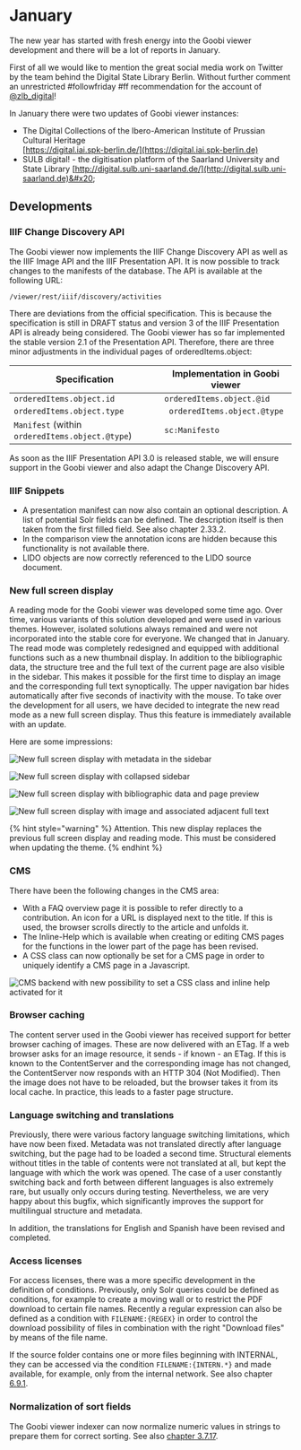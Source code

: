 # January

The new year has started with fresh energy into the Goobi viewer development and there will be a lot of reports in January.&#x20;

First of all we would like to mention the great social media work on Twitter by the team behind the Digital State Library Berlin. Without further comment an unrestricted #followfriday #ff recommendation for the account of [@zlb\_digital](https://twitter.com/zlb\_digital)!&#x20;

In January there were two updates of Goobi viewer instances:&#x20;

* The Digital Collections of the Ibero-American Institute of Prussian Cultural Heritage\
  [https://digital.iai.spk-berlin.de/](https://digital.iai.spk-berlin.de)
* SULB digital! - the digitisation platform of the Saarland University and State Library [http://digital.sulb.uni-saarland.de/](http://digital.sulb.uni-saarland.de)&#x20;

## Developments

### IIIF Change Discovery API&#x20;

The Goobi viewer now implements the IIIF Change Discovery API as well as the IIIF Image API and the IIIF Presentation API. It is now possible to track changes to the manifests of the database. The API is available at the following URL:&#x20;

```
/viewer/rest/iiif/discovery/activities 
```

There are deviations from the official specification. This is because the specification is still in DRAFT status and version 3 of the IIIF Presentation API is already being considered. The Goobi viewer has so far implemented the stable version 2.1 of the Presentation API. Therefore, there are three minor adjustments in the individual pages of orderedItems.object:&#x20;

| Specification                                   | Implementation in Goobi viewer |
| ----------------------------------------------- | ------------------------------ |
| `orderedItems.object.id`                        | `orderedItems.object.@id`      |
| `orderedItems.object.type`                      | ` orderedItems.object.@type`   |
| `Manifest` (within `orderedItems.object.@type`) | `sc:Manifesto`                 |

As soon as the IIIF Presentation API 3.0 is released stable, we will ensure support in the Goobi viewer and also adapt the Change Discovery API.&#x20;

### IIIF Snippets&#x20;

* A presentation manifest can now also contain an optional description. A list of potential Solr fields can be defined. The description itself is then taken from the first filled field. See also chapter 2.33.2.&#x20;
* In the comparison view the annotation icons are hidden because this functionality is not available there.&#x20;
* LIDO objects are now correctly referenced to the LIDO source document.&#x20;

### New full screen display&#x20;

A reading mode for the Goobi viewer was developed some time ago. Over time, various variants of this solution developed and were used in various themes. However, isolated solutions always remained and were not incorporated into the stable core for everyone. We changed that in January. The read mode was completely redesigned and equipped with additional functions such as a new thumbnail display. In addition to the bibliographic data, the structure tree and the full text of the current page are also visible in the sidebar. This makes it possible for the first time to display an image and the corresponding full text synoptically. The upper navigation bar hides automatically after five seconds of inactivity with the mouse. To take over the development for all users, we have decided to integrate the new read mode as a new full screen display. Thus this feature is immediately available with an update.&#x20;

Here are some impressions:

![New full screen display with metadata in the sidebar](../.gitbook/assets/2019-01-fullscreen-with-metadata.png)

![New full screen display with collapsed sidebar](../.gitbook/assets/2019-01-fullscreen-with-sidebar-collapsed.png)

![New full screen display with bibliographic data and page preview](../.gitbook/assets/2019-01-fullscreen-with-metadata-and-thumbnail-view.png)

![New full screen display with image and associated adjacent full text](../.gitbook/assets/2019-01-fullscreen-with-fulltext-in-sidebar.png)

{% hint style="warning" %}
Attention. This new display replaces the previous full screen display and reading mode. This must be considered when updating the theme.
{% endhint %}

### CMS

There have been the following changes in the CMS area:&#x20;

* With a FAQ overview page it is possible to refer directly to a contribution. An icon for a URL is displayed next to the title. If this is used, the browser scrolls directly to the article and unfolds it.&#x20;
* The Inline-Help which is available when creating or editing CMS pages for the functions in the lower part of the page has been revised.&#x20;
* A CSS class can now optionally be set for a CMS page in order to uniquely identify a CMS page in a Javascript.

![CMS backend with new possibility to set a CSS class and inline help activated for it](../.gitbook/assets/2019-01-css-class-for-content.png)

### Browser caching&#x20;

The content server used in the Goobi viewer has received support for better browser caching of images. These are now delivered with an ETag. If a web browser asks for an image resource, it sends - if known - an ETag. If this is known to the ContentServer and the corresponding image has not changed, the ContentServer now responds with an HTTP 304 (Not Modified). Then the image does not have to be reloaded, but the browser takes it from its local cache. In practice, this leads to a faster page structure.&#x20;

### Language switching and translations

Previously, there were various factory language switching limitations, which have now been fixed. Metadata was not translated directly after language switching, but the page had to be loaded a second time. Structural elements without titles in the table of contents were not translated at all, but kept the language with which the work was opened. The case of a user constantly switching back and forth between different languages is also extremely rare, but usually only occurs during testing. Nevertheless, we are very happy about this bugfix, which significantly improves the support for multilingual structure and metadata.&#x20;

In addition, the translations for English and Spanish have been revised and completed.&#x20;

### Access licenses

&#x20;For access licenses, there was a more specific development in the definition of conditions. Previously, only Solr queries could be defined as conditions, for example to create a moving wall or to restrict the PDF download to certain file names. Recently a regular expression can also be defined as a condition with `FILENAME:{REGEX}` in order to control the download possibility of files in combination with the right "Download files" by means of the file name.&#x20;

If the source folder contains one or more files beginning with INTERNAL, they can be accessed via the condition `FILENAME:{INTERN.*}` and made available, for example, only from the internal network. See also chapter [6.9.1](https://docs.intranda.com/goobi-viewer-de/6/6.8/6.8.1).&#x20;

### Normalization of sort fields

The Goobi viewer indexer can now normalize numeric values in strings to prepare them for correct sorting. See also [chapter 3.7.17](https://docs.intranda.com/goobi-viewer-de/3/3.7#3-7-17-parameter-normalizevalue).
